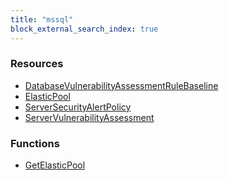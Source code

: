 ```yaml
---
title: "mssql"
block_external_search_index: true
---
```


<!-- WARNING: this file was generated by Pulumi Docs Generator. -->
<!-- Do not edit by hand unless you're certain you know what you are doing! -->

<style>
  table td p { margin-top: 0; margin-bottom: 0; }
</style>

<h3>Resources</h3>
<ul class="api">
    <li><a href="databasevulnerabilityassessmentrulebaseline"><span class="symbol resource"></span>DatabaseVulnerabilityAssessmentRuleBaseline</a></li>
    <li><a href="elasticpool"><span class="symbol resource"></span>ElasticPool</a></li>
    <li><a href="serversecurityalertpolicy"><span class="symbol resource"></span>ServerSecurityAlertPolicy</a></li>
    <li><a href="servervulnerabilityassessment"><span class="symbol resource"></span>ServerVulnerabilityAssessment</a></li>
</ul>

<h3>Functions</h3>
<ul class="api">
    <li><a href="getelasticpool"><span class="symbol datasource"></span>GetElasticPool</a></li>
</ul>

